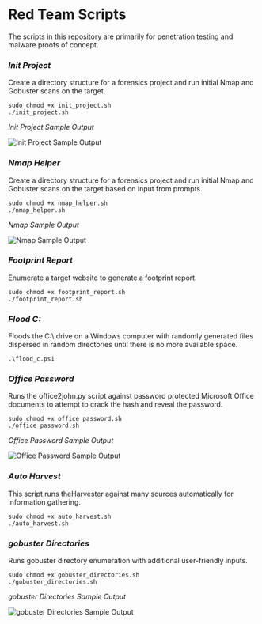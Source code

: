 # Red Team Scripts
The scripts in this repository are primarily for penetration testing and malware proofs of concept. 

### *Init Project*  
Create a directory structure for a forensics project and run initial Nmap and Gobuster scans on the target.

```
sudo chmod +x init_project.sh  
./init_project.sh
```  
*Init Project Sample Output*  

![Init Project Sample Output](https://user-images.githubusercontent.com/89443340/194686187-f68290f4-57fa-4a9f-8dda-67f1edd3ee20.png "Init Project Sample Output")

### *Nmap Helper*  
Create a directory structure for a forensics project and run initial Nmap and Gobuster scans on the target based on input from prompts.

```
sudo chmod +x nmap_helper.sh  
./nmap_helper.sh
```  
*Nmap Sample Output*  

![Nmap Sample Output](https://user-images.githubusercontent.com/89443340/194994657-1ab67344-9f36-4525-81cd-19164f964176.png "Nmap Sample Output")

### *Footprint Report*  
Enumerate a target website to generate a footprint report.

```
sudo chmod +x footprint_report.sh  
./footprint_report.sh
``` 

### *Flood C:*  
Floods the C:\ drive on a Windows computer with randomly generated files dispersed in random directories until there is no more available space.

```
.\flood_c.ps1
``` 

### *Office Password*  
Runs the office2john.py script against password protected Microsoft Office documents to attempt to crack the hash and reveal the password.

```
sudo chmod +x office_password.sh  
./office_password.sh
``` 
*Office Password Sample Output*  

![Office Password Sample Output](https://user-images.githubusercontent.com/89443340/236116076-9168d1e2-95f4-44af-8b62-6dabbf4082ea.png "Init Project Sample Output")

### *Auto Harvest*  
This script runs theHarvester against many sources automatically for information gathering.

```
sudo chmod +x auto_harvest.sh  
./auto_harvest.sh
``` 

### *gobuster Directories*  
Runs gobuster directory enumeration with additional user-friendly inputs.

```
sudo chmod +x gobuster_directories.sh  
./gobuster_directories.sh 
``` 
*gobuster Directories Sample Output*  

![gobuster Directories Sample Output](https://github.com/kansasdynamics/red/assets/89443340/db7326a7-d7b6-427b-807a-bae5d45d298b.png "gobuster Directories Sample Output")
